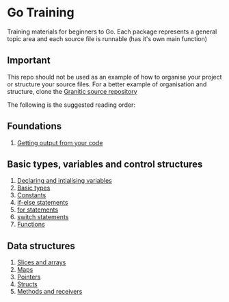 # Go Training

Training materials for beginners to Go. Each package represents a general topic area and each source
file is runnable (has it's own main function)

## Important

This repo should not be used as an example of how to organise your project or structure your
source files. For a better example of organisation and structure, clone the [Granitic source
repository](https://github.com/graniticio/granitic)

The following is the suggested reading order:

## Foundations
  1. [Getting output from your code](output/output.go)
 
## Basic types, variables and control structures

 1. [Declaring and intialising variables](variablestypes/variables.go)
 1. [Basic types](variablestypes/builtin.go)
 1. [Constants](variablestypes/builtin.go)
 1. [if-else statements](controlstructures/ifelse.go)
 1. [for statements](controlstructures/forloop.go)
 1. [switch statements](controlstructures/switch.go)
 1. [Functions](functions/basics.go)
 
 ## Data structures
 
 1. [Slices and arrays](structures/slices.go)
 1. [Maps](structures/maps.go)
 1. [Pointers](structures/pointers.go)
 1. [Structs](structures/structs.go)
 1. [Methods and receivers](structures/methods.go)